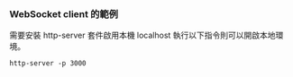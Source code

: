 ### WebSocket client 的範例

需要安裝 http-server 套件啟用本機 localhost
執行以下指令則可以開啟本地環境。

```
http-server -p 3000
```

